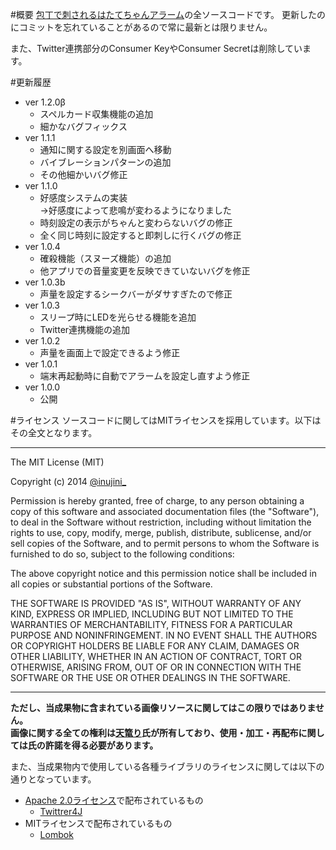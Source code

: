 #概要
[包丁で刺されるはたてちゃんアラーム](https://play.google.com/store/apps/details?id=inujini_.hatate)の全ソースコードです。
更新したのにコミットを忘れていることがあるので常に最新とは限りません。

また、Twitter連携部分のConsumer KeyやConsumer Secretは削除しています。

#更新履歴

+ ver 1.2.0β
    * スペルカード収集機能の追加
    * 細かなバグフィックス
+ ver 1.1.1
    * 通知に関する設定を別画面へ移動
    * バイブレーションパターンの追加
    * その他細かいバグ修正
+ ver 1.1.0
    * 好感度システムの実装<br>
      →好感度によって悲鳴が変わるようになりました
    * 時刻設定の表示がちゃんと変わらないバグの修正
    * 全く同じ時刻に設定すると即刺しに行くバグの修正
+ ver 1.0.4
    * 確殺機能（スヌーズ機能）の追加
    * 他アプリでの音量変更を反映できていないバグを修正
+ ver 1.0.3b
    * 声量を設定するシークバーがダサすぎたので修正
+ ver 1.0.3
    * スリープ時にLEDを光らせる機能を追加
    * Twitter連携機能の追加
+ ver 1.0.2
    * 声量を画面上で設定できるよう修正
+ ver 1.0.1
    * 端末再起動時に自動でアラームを設定し直すよう修正
+ ver 1.0.0
    * 公開

#ライセンス
ソースコードに関してはMITライセンスを採用しています。以下はその全文となります。

***
The MIT License (MIT)

Copyright (c) 2014 [@inujini_](https://twitter.com/inujini_)

Permission is hereby granted, free of charge, to any person obtaining a copy of
 this software and associated documentation files (the "Software"), to deal in
 the Software without restriction, including without limitation the rights to
 use, copy, modify, merge, publish, distribute, sublicense, and/or sell copies of
 the Software, and to permit persons to whom the Software is furnished to do so,
 subject to the following conditions:

The above copyright notice and this permission notice shall be included in all
 copies or substantial portions of the Software.

THE SOFTWARE IS PROVIDED "AS IS", WITHOUT WARRANTY OF ANY KIND, EXPRESS OR IMPLIED, INCLUDING BUT NOT LIMITED TO THE WARRANTIES OF MERCHANTABILITY, FITNESS FOR A PARTICULAR PURPOSE AND NONINFRINGEMENT. IN NO EVENT SHALL THE AUTHORS OR COPYRIGHT HOLDERS BE LIABLE FOR ANY CLAIM, DAMAGES OR OTHER LIABILITY, WHETHER IN AN ACTION OF CONTRACT, TORT OR OTHERWISE, ARISING FROM, OUT OF OR IN CONNECTION WITH THE SOFTWARE OR THE USE OR OTHER DEALINGS IN THE SOFTWARE. 
***

**ただし、当成果物に含まれている画像リソースに関してはこの限りではありません。**<br>
**画像に関する全ての権利は[天篭り](https://twitter.com/tcm_b_c)氏が所有しており、使用・加工・再配布に関しては氏の許諾を得る必要があります。**

また、当成果物内で使用している各種ライブラリのライセンスに関しては以下の通りとなっています。

+ [Apache 2.0ライセンス](http://www.apache.org/licenses/LICENSE-2.0)で配布されているもの
    * [Twittrer4J](http://twitter4j.org/ja/index.html)
+ MITライセンスで配布されているもの
    * [Lombok](http://projectlombok.org/)
